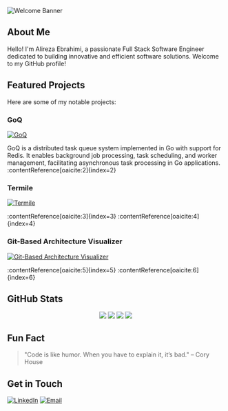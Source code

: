 ![Welcome Banner](https://capsule-render.vercel.app/api?text=Welcome%20to%20My%20GitHub!&animation=fadeIn&type=waving&color=gradient&height=100)

## About Me

Hello! I'm Alireza Ebrahimi, a passionate Full Stack Software Engineer dedicated to building innovative and efficient software solutions. Welcome to my GitHub profile!

## Featured Projects

Here are some of my notable projects:

### GoQ

[![GoQ](https://github-readme-stats.vercel.app/api/pin/?username=alirezaebrahimi5&repo=goq&theme=radical)](https://github.com/alirezaebrahimi5/goq)

GoQ is a distributed task queue system implemented in Go with support for Redis. It enables background job processing, task scheduling, and worker management, facilitating asynchronous task processing in Go applications. :contentReference[oaicite:2]{index=2}

### Termile

[![Termile](https://github-readme-stats.vercel.app/api/pin/?username=alirezaebrahimi5&repo=termile&theme=radical)](https://github.com/alirezaebrahimi5/termile)

:contentReference[oaicite:3]{index=3} :contentReference[oaicite:4]{index=4}

### Git-Based Architecture Visualizer

[![Git-Based Architecture Visualizer](https://github-readme-stats.vercel.app/api/pin/?username=alirezaebrahimi5&repo=Git-Based-Architecture-Visualizer&theme=radical)](https://github.com/alirezaebrahimi5/Git-Based-Architecture-Visualizer)

:contentReference[oaicite:5]{index=5} :contentReference[oaicite:6]{index=6}

## GitHub Stats

<div align="center">
  <img src="https://github-profile-summary-cards.vercel.app/api/cards/stats?username=alirezaebrahimi5&theme=radical" />
  <img src="https://github-profile-summary-cards.vercel.app/api/cards/productive-time?username=alirezaebrahimi5&theme=radical&utcOffset=4" />
  <img src="https://github-profile-summary-cards.vercel.app/api/cards/repos-per-language?username=alirezaebrahimi5&theme=radical" />
  <img src="https://github-profile-summary-cards.vercel.app/api/cards/most-commit-language?username=alirezaebrahimi5&theme=radical" />
</div>

## Fun Fact

> "Code is like humor. When you have to explain it, it’s bad." – Cory House

## Get in Touch

[![LinkedIn](https://img.shields.io/badge/LinkedIn-Profile-blue?style=flat-square)](https://www.linkedin.com/in/ebrahimi-alireza)
[![Email](https://img.shields.io/badge/Email-Contact-orange?style=flat-square)](mailto:ar.ebrahimi96@gmail.com)
